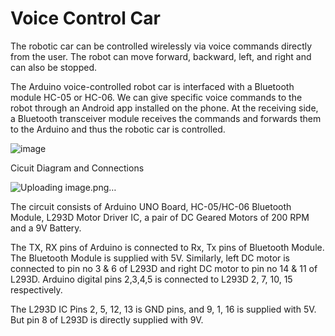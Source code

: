# Voice Control Car

The robotic car can be controlled wirelessly via voice commands directly from the user. The robot can move forward, backward, left, and right and can also be stopped.

The Arduino voice-controlled robot car is interfaced with a Bluetooth module HC-05 or HC-06. We can give specific voice commands to the robot through an Android app installed on the phone. At the receiving side, a Bluetooth transceiver module receives the commands and forwards them to the Arduino and thus the robotic car is controlled.

![image](https://github.com/chitrakshkardam/Door-security-alarm/assets/117617336/76e055fc-4657-4d44-9bcc-4204f183cc8d)


Cicuit Diagram and Connections

![Uploading image.png…]()

The circuit consists of Arduino UNO Board, HC-05/HC-06 Bluetooth Module, L293D Motor Driver IC, a pair of DC Geared Motors of 200 RPM and a 9V Battery.

The TX, RX pins of Arduino is connected to Rx, Tx pins of Bluetooth Module. The Bluetooth Module is supplied with 5V. Similarly, left DC motor is connected to pin no 3 & 6 of L293D and right DC motor to pin no 14 & 11 of L293D. Arduino digital pins 2,3,4,5 is connected to L293D 2, 7, 10, 15 respectively.

The L293D IC Pins 2, 5, 12, 13 is GND pins, and 9, 1, 16 is supplied with 5V. But pin 8 of L293D is directly supplied with 9V.

